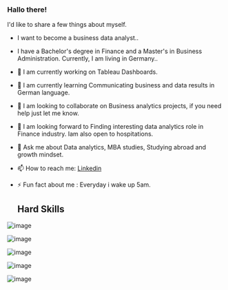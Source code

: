 ### Hallo there!

I'd like to share a few things about myself.

- I want to become a business data analyst..
  
- I have a Bachelor's degree in Finance and a Master's in Business Administration. Currently, I am living in Germany..
  
- 🔭 I am currently working on Tableau Dashboards.
  
- 🌱 I am currently learning Communicating business and data results in German language.
  
- 👯 I am looking to collaborate on Business analytics projects, if you need help just let me know.
  
- 🤔 I am looking forward to Finding interesting  data analytics role in Finance industry. Iam also open to hospitations.
  
- 💬 Ask me about Data analytics, MBA studies, Studying  abroad and growth mindset.
  
- 📫 How to reach me: [Linkedin](https://www.linkedin.com/in/maryandadle/)
  
- ⚡ Fun fact about me : Everyday i wake up 5am.
 


                           
  ##  Hard Skills

![image](https://github.com/Maryandadle/Maryandadle/assets/120597763/e51855f3-c045-403d-a22d-f7fda391c23f)


![image](https://github.com/Maryandadle/Maryandadle/assets/120597763/90d04a3a-6f08-4886-bdc7-a2ecf5173ff0)


![image](https://github.com/Maryandadle/Maryandadle/assets/120597763/b8778dcb-e890-40f7-a2ea-349036de619d)

![image](https://github.com/Maryandadle/Maryandadle/assets/120597763/1a4620e8-85b5-4185-97c0-178c9c904bf8)

![image](https://github.com/Maryandadle/Maryandadle/assets/120597763/55b1b494-651a-4723-8443-42a934ee3034)







